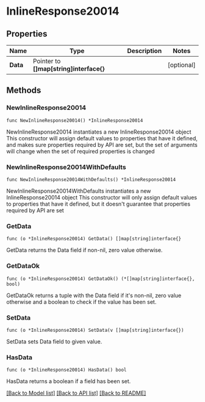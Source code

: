# InlineResponse20014

## Properties

Name | Type | Description | Notes
------------ | ------------- | ------------- | -------------
**Data** | Pointer to **[]map[string]interface{}** |  | [optional] 

## Methods

### NewInlineResponse20014

`func NewInlineResponse20014() *InlineResponse20014`

NewInlineResponse20014 instantiates a new InlineResponse20014 object
This constructor will assign default values to properties that have it defined,
and makes sure properties required by API are set, but the set of arguments
will change when the set of required properties is changed

### NewInlineResponse20014WithDefaults

`func NewInlineResponse20014WithDefaults() *InlineResponse20014`

NewInlineResponse20014WithDefaults instantiates a new InlineResponse20014 object
This constructor will only assign default values to properties that have it defined,
but it doesn't guarantee that properties required by API are set

### GetData

`func (o *InlineResponse20014) GetData() []map[string]interface{}`

GetData returns the Data field if non-nil, zero value otherwise.

### GetDataOk

`func (o *InlineResponse20014) GetDataOk() (*[]map[string]interface{}, bool)`

GetDataOk returns a tuple with the Data field if it's non-nil, zero value otherwise
and a boolean to check if the value has been set.

### SetData

`func (o *InlineResponse20014) SetData(v []map[string]interface{})`

SetData sets Data field to given value.

### HasData

`func (o *InlineResponse20014) HasData() bool`

HasData returns a boolean if a field has been set.


[[Back to Model list]](../README.md#documentation-for-models) [[Back to API list]](../README.md#documentation-for-api-endpoints) [[Back to README]](../README.md)


